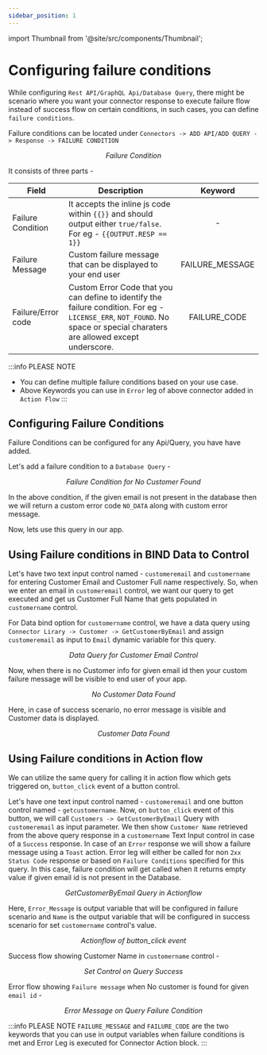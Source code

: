 ```yaml
---
sidebar_position: 1
---
```


import Thumbnail from '@site/src/components/Thumbnail';

# Configuring failure conditions

While configuring `Rest API/GraphQL Api/Database Query`, there might be scenario where you want your connector response to execute failure flow instead of success flow on certain conditions, in such cases, you can define `failure conditions`.

Failure conditions can be located under `Connectors -> ADD API/ADD QUERY -> Response -> FAILURE CONDITION`

<figure>
  <Thumbnail src="/img/connecting-datasource/concepts/failure_condition_default.png" alt="Failure Condition" />
  <figcaption align = "center"><i>Failure Condition</i></figcaption>
</figure>

It consists of three parts -

 | Field | Description  | Keyword |
  | ----------------- |------- |:----:|
| Failure Condition        | It accepts the inline js code within `{{}}` and should output either `true/false`. For eg - `{{OUTPUT.RESP == 1}}` | - |
| Failure Message | Custom failure message that can be displayed to your end user | FAILURE_MESSAGE |
| Failure/Error code |  Custom Error Code that you can define to identify the failure condition.  For eg - `LICENSE_ERR`, `NOT_FOUND`. No space or special charaters are allowed except underscore. | FAILURE_CODE |

:::info PLEASE NOTE
- You can define multiple failure conditions based on your use case.
- Above Keywords you can use in `Error` leg of above connector added in `Action Flow`
:::

## Configuring Failure Conditions

Failure Conditions can be configured for any Api/Query, you have have added.

Let's add a failure condition to a `Database Query` -

<figure>
  <Thumbnail src="/img/connecting-datasource/concepts/failure_condition_configured.png" alt="Failure Condition for No Customer Found" />
  <figcaption align = "center"><i>Failure Condition for No Customer Found</i></figcaption>
</figure>

In the above condition, if the given email is not present in the database then we will return a custom error code `NO_DATA` along with custom error message.

Now, lets use this query in our app. 

## Using Failure conditions in BIND Data to Control

Let's have two text input control named - `customeremail` and `customername` for entering Customer Email and Customer Full name respectively. So, when we enter an email in `customeremail` control, we want our query to get executed and get us Customer Full Name that gets populated in `customername` control.

 For Data bind option for `customername` control, we have a data query using `Connector Lirary -> Customer -> GetCustomerByEmail` and assign `customeremail` as input to `Email` dynamic variable for this query.

<figure>
  <Thumbnail src="/img/connecting-datasource/concepts/failure_condition_data_query_customer_name.png" alt="Data Query for Customer Email Control" />
  <figcaption align = "center"><i>Data Query for Customer Email Control</i></figcaption>
</figure>


Now, when there is no Customer info for given email id then your custom failure message will be visible to end user of your app.
<figure>
  <Thumbnail src="/img/connecting-datasource/concepts/failure_condition_bind_data_error.png" alt="No Customer Data Found" />
  <figcaption align = "center"><i>No Customer Data Found</i></figcaption>
</figure>

Here, in case of success scenario, no error message is visible and Customer data is displayed.
<figure>
  <Thumbnail src="/img/connecting-datasource/concepts/failure_condition_bind_data_success.png" alt="Customer Data Found" />
  <figcaption align = "center"><i>Customer Data Found</i></figcaption>
</figure>


## Using Failure conditions in Action flow

We can utilize the same query for calling it in action flow which gets triggered on, `button_click` event of a button control.

Let's have one text input control named - `customeremail` and one button control named - `getcustomername`.
Now, on `button_click` event of this button, we will call `Customers -> GetCustomerByEmail` Query with `customeremail` as input parameter. We then show `Customer Name` retrieved from the above query response in a `customername` Text Input control in case of a `Success` response. In case of an `Error` response we will show a failure message using a `Toast` action. Error leg will either be called for non `2xx Status Code` response or based on `Failure Conditions` specified for this query. In this case, failure condition will get called when it returns empty value if given email id is not present in the Database.

<figure>
  <Thumbnail src="/img/connecting-datasource/concepts/failure_condition_action_connector.png" alt="GetCustomerByEmail Query in Actionflow" />
  <figcaption align = "center"><i>GetCustomerByEmail Query in Actionflow</i></figcaption>
</figure>

Here, `Error_Message` is output variable that will be configured in failure scenario and `Name` is the output variable that will be configured in success scenario for set `customername` control's value.

<figure>
  <Thumbnail src="/img/connecting-datasource/concepts/failure_condition_action_flow.png" alt="Actionflow of button_click event" />
  <figcaption align = "center"><i>Actionflow of button_click event</i></figcaption>
</figure>

Success flow showing Customer Name in `customername` control -
<figure>
  <Thumbnail src="/img/connecting-datasource/concepts/failure_condition_action_flow_success.png" alt="Set Control on Query Success" />
  <figcaption align = "center"><i>Set Control on Query Success</i></figcaption>
</figure>

Error flow showing `Failure message` when  No customer is found for given `email id`  -
<figure>
  <Thumbnail src="/img/connecting-datasource/concepts/failure_condition_action_flow_error.png" alt="Error Message on Query Failure Condition" />
  <figcaption align = "center"><i>Error Message on Query Failure Condition</i></figcaption>
</figure>


:::info PLEASE NOTE
`FAILURE_MESSAGE` and `FAILURE_CODE` are the two keywords that you can use in output variables when failure conditions is met and Error Leg is executed for Connector Action block.
:::